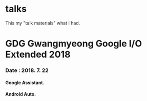 # talks
This my "talk materials" what I had.

# GDG Gwangmyeong Google I/O Extended 2018
### Date : 2018. 7. 22
#### Google Assistant.
#### Android Auto.
